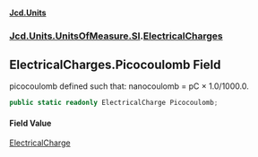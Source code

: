 #### [Jcd.Units](index.md 'index')
### [Jcd.Units.UnitsOfMeasure.SI](Jcd.Units.UnitsOfMeasure.SI.md 'Jcd.Units.UnitsOfMeasure.SI').[ElectricalCharges](ElectricalCharges.md 'Jcd.Units.UnitsOfMeasure.SI.ElectricalCharges')

## ElectricalCharges.Picocoulomb Field

picocoulomb defined such that: nanocoulomb = pC × 1.0/1000.0.

```csharp
public static readonly ElectricalCharge Picocoulomb;
```

#### Field Value
[ElectricalCharge](ElectricalCharge.md 'Jcd.Units.UnitTypes.ElectricalCharge')